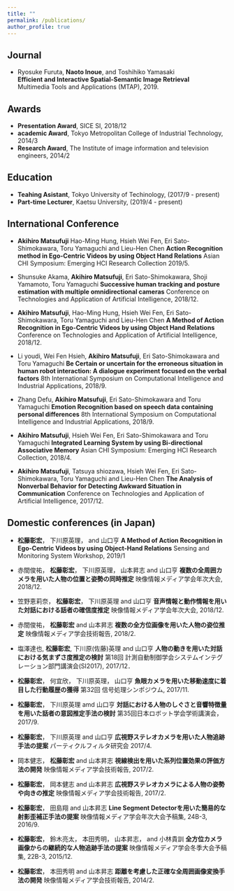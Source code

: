 ```yaml
---
title: ""
permalink: /publications/
author_profile: true
---
```


## Journal
- Ryosuke Furuta, __Naoto Inoue__, and Toshihiko Yamasaki  
**Efficient and Interactive Spatial-Semantic Image Retrieval**  
Multimedia Tools and Applications (MTAP), 2019.

## Awards
- **Presentation Award**, SICE SI, 2018/12
- **academic Award**, Tokyo Metropolitan College of Industrial Technology, 2014/3
- **Research Award**, The Institute of image information and television engineers, 2014/2
[](奨学金について)

## Education
- **Teahing Asistant**, Tokyo University of Techinology, (2017/9 - present)
- **Part-time Lecturer**, Kaetsu University, (2019/4 - present)

## International Conference
- __Akihiro Matsufuji__ Hao-Ming Hung, Hsieh Wei Fen, Eri Sato-Shimokawara, Toru Yamaguchi and Lieu-Hen Chen
**Action Recognition method in Ego-Centric Videos by using Object Hand Relations**
Asian CHI Symposium: Emerging HCI Research Collection 2019/5.

- Shunsuke Akama, __Akihiro Matsufuji__, Eri Sato-Shimokawara, Shoji Yamamoto, Toru Yamaguchi
**Successive human tracking and posture estimation with multiple omnidirectional cameras**
Conference on Technologies and Application of Artificial Intelligence, 2018/12. 

- __Akihiro Matsufuji__, Hao-Ming Hung, Hsieh Wei Fen, Eri Sato-Shimokawara, Toru Yamaguchi and Lieu-Hen Chen
**A Method of Action Recognition in Ego-Centric Videos by using Object Hand Relations**
Conference on Technologies and Application of Artificial Intelligence, 2018/12. 

- Li youdi, Wei Fen Hsieh, __Akihiro Matsufuji__, Eri Sato-Shimokawara and Toru Yamaguchi
**Be Certain or uncertain for the erroneous situation in human robot interaction: A dialogue experiment focused on the verbal factors**
8th International Symposium on Computational Intelligence and Industrial Applications, 2018/9.

- Zhang Defu, __Akihiro Matsufuji__, Eri Sato-Shimokawara and Toru Yamaguchi
**Emotion Recognition based on speech data containing personal differences**
8th International Symposium on Computational Intelligence and Industrial Applications, 2018/9.

- __Akihiro Matsufuji__, Hsieh Wei Fen, Eri Sato-Shimokawara and Toru Yamaguchi
**Integrated Learning System by using Bi-directional Associative Memory**
Asian CHI Symposium: Emerging HCI Research Collection, 2018/4.

- __Akihiro Matsufuji__, Tatsuya shiozawa, Hsieh Wei Fen, Eri Sato-Shimokawara, Toru Yamaguchi and Lieu-Hen Chen
**The Analysis of Nonverbal Behavior for Detecting Awkward Situation in Communication**
Conference on Technologies and Application of Artificial Intelligence, 2017/12.


## Domestic conferences (in Japan)
- __松藤彰宏__， 下川原英理， and 山口亨
**A Method of Action Recognition in Ego-Centric Videos by using Object-Hand Relations**
Sensing and Monitoring System Workshop, 2019/1

- 赤間俊祐， __松藤彰宏__， 下川原英理， 山本昇志 and 山口亨
**複数の全周囲カメラを用いた人物の位置と姿勢の同時推定**
映像情報メディア学会年次大会, 2018/12.

- 笠野恵莉奈， __松藤彰宏__， 下川原英理 and 山口亨
**音声情報と動作情報を用いた対話における話者の確信度推定**
映像情報メディア学会年次大会, 2018/12.

- 赤間俊祐， __松藤彰宏__ and 山本昇志
**複数の全方位画像を用いた人物の姿位推定**
映像情報メディア学会技術報告, 2018/2. 

- 塩澤達也, __松藤彰宏__, 下川原(佐藤)英理 and 山口亨
**人物の動きを用いた対話における気まずさ度推定の検討**
第18回 計測自動制御学会システムインテグレーション部門講演会(SI2017), 2017/12．

- __松藤彰宏__， 何宜欣， 下川原英理， 山口亨
**魚眼カメラを用いた移動速度に着目した行動履歴の獲得**
第32回 信号処理シンポジウム, 2017/11.

- __松藤彰宏__， 下川原英理 amd 山口亨
**対話における人物のしぐさと音響特徴量を用いた話者の意図推定手法の検討**
第35回日本ロボット学会学術講演会， 2017/9.　

- __松藤彰宏__， 下川原英理 and 山口亨
**広視野ステレオカメラを用いた人物追跡手法の提案**
パーティクルフィルタ研究会 2017/4.

- 岡本健志， __松藤彰宏__ and 山本昇志
**視線検出を用いた系列位置効果の評価方法の開発**
映像情報メディア学会技術報告, 2017/2.

- __松藤彰宏__， 岡本健志 and 山本昇志
**広視野ステレオカメラによる人物の姿勢や向きの推定**
映像情報メディア学会技術報告, 2017/2.

- __松藤彰宏__， 田島翔 and 山本昇志
**Line Segment Detectorを用いた簡易的な射影歪補正手法の提案**
映像情報メディア学会年次大会予稿集, 24B-3, 2016/9.

- __松藤彰宏__， 鈴木亮太， 本田秀明， 山本昇志， and 小林貴訓
**全方位カメラ画像からの継続的な人物追跡手法の提案**
映像情報メディア学会冬季大会予稿集, 22B-3, 2015/12.

- __松藤彰宏__， 本田秀明 and 山本昇志
**距離を考慮した正確な全周囲画像変換手法の開発**
映像情報メディア学会技術報告, 2014/2.


